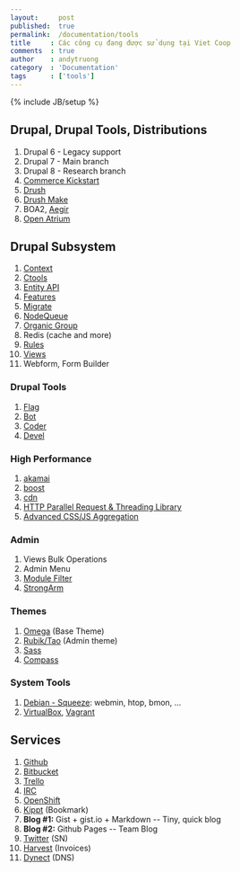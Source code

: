 ```yaml
---
layout:     post
published:  true
permalink:  /documentation/tools
title     : Các công cụ đang được sử dụng tại Viet Coop
comments  : true
author    : andytruong
category  : 'Documentation'
tags      : ['tools']
---
```


{% include JB/setup %}

## Drupal, Drupal Tools, Distributions

1. Drupal 6 - Legacy support
1. Drupal 7 - Main branch
1. Drupal 8 - Research branch
1. [Commerce Kickstart](http://drupal.org/project/commerce_kickstart)
1. [Drush](http://drupal.org/project/drush)
1. [Drush Make](http://drupal.org/project/drush_make)
1. BOA2, [Aegir](http://www.aegirproject.org/)
1. [Open Atrium](http://openatrium.com/)

## Drupal Subsystem

1. [Context](http://drupal.org/project/context)
1. [Ctools](http://drupal.org/project/ctools)
1. [Entity API](http://drupal.org/project/entity)
1. [Features](http://drupal.org/project/features)
1. [Migrate](http://drupal.org/project/migrate)
1. [NodeQueue](http://drupal.org/project/nodequeue)
1. [Organic Group](http://drupal.org/project/og)
1. Redis (cache and more)
1. [Rules](http://drupal.org/project/rules)
1. [Views](http://drupal.org/project/views)
1. Webform, Form Builder

### Drupal Tools

1. [Flag](http://drupal.org/project/flag)
1. [Bot](/documentations/tools/drupal/drupal-bot)
1. [Coder](http://drupal.org/project/coder)
1. [Devel](http://drupal.org/project/devel)

### High Performance

1. [akamai](http://drupal.org/project/akamai)
1. [boost](http://drupal.org/project/boost)
1. [cdn](http://drupal.org/project/cdn)
1. [HTTP Parallel Request & Threading Library](http://drupal.org/project/httprl)
1. [Advanced CSS/JS Aggregation](http://drupal.org/project/advagg)

### Admin

1. Views Bulk Operations
1. Admin Menu
1. [Module Filter](http://drupal.org/project/module_filter)
1. [StrongArm](http://drupal.org/project/strongarm)

### Themes

1. [Omega](http://drupal.org/project/omega) (Base Theme)
1. [Rubik/Tao](http://drupal.org/project/rubik) (Admin theme)
1. [Sass](http://sass-lang.com/)
1. [Compass](http://compass-style.org/)

### System Tools

1. [Debian - Squeeze](http://www.debian.org/): webmin, htop, bmon, …
1. [VirtualBox](https://www.virtualbox.org/), [Vagrant](http://vagrantup.com/)

## Services

1. [Github](https://github.com/)
1. [Bitbucket](https://bitbucket.org/)
1. [Trello](https://gist.github.com/3a19f8ad9946a1820b70)
1. [IRC](/documentation/tools/irc)
1. [OpenShift](https://openshift.redhat.com/)
1. [Kippt](https://www.kippt.com/) (Bookmark)
1. **Blog #1:** Gist + gist.io + Markdown -- Tiny, quick blog
1. **Blog #2:** Github Pages -- Team Blog
1. [Twitter](https://twitter.com/) (SN)
1. [Harvest](http://www.getharvest.com/) (Invoices)
1. [Dynect](https://manage.dynect.net/) (DNS)
